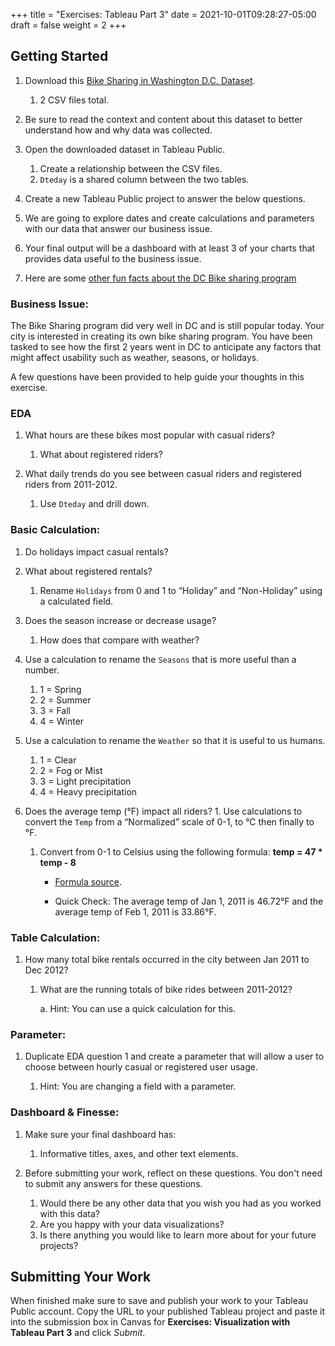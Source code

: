 +++
title = "Exercises: Tableau Part 3"
date = 2021-10-01T09:28:27-05:00
draft = false
weight = 2
+++

## Getting Started

1. Download this [Bike Sharing in Washington D.C. Dataset](https://www.kaggle.com/marklvl/bike-sharing-dataset).
   
   1. 2 CSV files total. 
  
1. Be sure to read the context and content about this dataset to better understand how and why data was collected.
1. Open the downloaded dataset in Tableau Public.

   1. Create a relationship between the CSV files.
   1. `Dteday` is a shared column between the two tables.
   
1. Create a new Tableau Public project to answer the below questions.
1. We are going to explore dates and create calculations and parameters with our data that answer our business issue.
1. Your final output will be a dashboard with at least 3 of your charts that provides data useful to the business issue.
1. Here are some [other fun facts about the DC Bike sharing program](https://en.wikipedia.org/wiki/Capital_Bikeshare)

### Business Issue: 

The Bike Sharing program did very well in DC and is still popular today.  Your city is interested in 
creating its own bike sharing program.  You have been tasked to see how the first 2 years went in DC to 
anticipate any factors that might affect usability such as weather, seasons, or holidays.

A few questions have been provided to help guide your thoughts in this exercise.

### EDA


1. What hours are these bikes most popular with casual riders?  

   1. What about registered riders?

1. What daily trends do you see between casual riders and registered riders from 2011-2012.

   1. Use `Dteday` and drill down.

### Basic Calculation: 

1. Do holidays impact casual rentals?  
1. What about registered rentals?

   1. Rename `Holidays` from 0 and 1 to “Holiday” and “Non-Holiday” using a calculated field.

1. Does the season increase or decrease usage?  

   1. How does that compare with weather?

1. Use a calculation to rename the `Seasons` that is more useful than a number.  

   1. 1 = Spring
   1. 2 = Summer
   1. 3 = Fall
   1. 4 = Winter

1. Use a calculation to rename the `Weather` so that it is useful to us humans.

   1. 1 = Clear
   1. 2 = Fog or Mist
   1. 3 = Light precipitation
   1. 4 = Heavy precipitation

1. Does the average temp (°F) impact all riders? 1. Use calculations to convert the `Temp` from a “Normalized” scale of 0-1, to °C then finally to °F.
   1. Convert from 0-1 to Celsius using the following formula: **temp = 47 * temp - 8**

      - [Formula source](https://www.andrew.cmu.edu/user/achoulde/94842/homework/homework5.html).

      - Quick Check:  The average temp of Jan 1, 2011 is 46.72°F and the average temp of Feb 1, 2011 is 33.86°F.


### Table Calculation:

1. How many total bike rentals occurred in the city between Jan 2011 to Dec 2012?

   1. What are the running totals of bike rides between 2011-2012?

      a. Hint: You can use a quick calculation for this.

### Parameter: 

1. Duplicate EDA question 1 and create a parameter that will allow a user to choose between hourly casual or registered user usage.

   1. Hint: You are changing a field with a parameter.

### Dashboard & Finesse:

1. Make sure your final dashboard has:

   1. Informative titles, axes, and other text elements.

1. Before submitting your work, reflect on these questions. You don't need to submit any answers for these questions.

   1. Would there be any other data that you wish you had as you worked with this data?
   1. Are you happy with your data visualizations?
   1. Is there anything you would like to learn more about for your future projects?

## Submitting Your Work

When finished make sure to save and publish your work to your Tableau Public account. Copy the URL to your published Tableau project and paste it into the submission box in 
Canvas for **Exercises: Visualization with Tableau Part 3** and click *Submit*.
